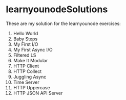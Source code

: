 learnyounodeSolutions
=====================

These are my solution for the learnyounode exercises:

 1. Hello World
 2. Baby Steps
 3. My First I/O
 4. My First Async I/O
 5. Filtered LS
 6. Make It Modular
 7. HTTP Client
 8. HTTP Collect
 9. Juggling Async
10. Time Server
11. HTTP Uppercase
12. HTTP JSON API Server
